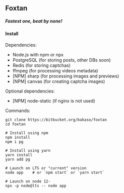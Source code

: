 ## Foxtan
##### *Fastest one, beat by none!*

#### Install
Dependencies:

- Node.js with npm or npx
- PostgreSQL (for storing posts, other DBs soon)
- Redis (for storing captchas)
- ffmpeg (for processing videos metadata)
- [NPM] sharp (for processing images and previews)
- [NPM] canvas (for creating captcha images)

Optional dependencies:

- [NPM] node-static (if nginx is not used)

Commands:
```shell script
git clone https://bitbucket.org/bakaso/foxtan
cd foxtan

# Install using npm
npm install
npm i pg

# Install using yarn
yarn install
yarn add pg

# Launch on LTS or "current" version
node app    # or `npm start` or `yarn start`

# Launch on node 12-
npx -p node@lts -- node app
```
